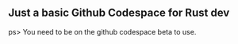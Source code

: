 ## Just a basic Github Codespace for Rust dev

ps> You need to be on the github codespace beta to use.